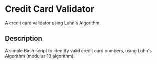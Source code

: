# Credit Card Validator

A credit card validator using Luhn's Algorithm.

## Description

A simple Bash script to identify valid credit card numbers, using Luhn's Algorithm (modulus 10 algorithm).